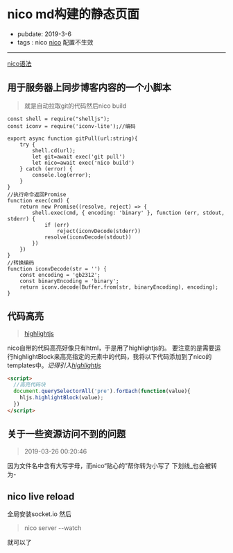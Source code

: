 # nico md构建的静态页面

- pubdate: 2019-3-6
- tags : nico
[nico](./record/nico) 配置不生效

------
[nico语法](https://lab.lepture.com/nico/zh/syntax)

## 用于服务器上同步博客内容的一个小脚本

> 就是自动拉取git的代码然后nico build

```nodeJS
const shell = require("shelljs");
const iconv = require('iconv-lite');//编码

export async function gitPull(url:string){
    try {
        shell.cd(url);
        let git=await exec('git pull')
        let nico=await exec('nico build')
    } catch (error) {
        console.log(error);
    }
}
//执行命令返回Promise
function exec(cmd) {
    return new Promise((resolve, reject) => {
        shell.exec(cmd, { encoding: 'binary' }, function (err, stdout, stderr) {
            if (err)
                reject(iconvDecode(stderr))
            resolve(iconvDecode(stdout))
        })
    })
}
//转换编码
function iconvDecode(str = '') {
    const encoding = 'gb2312';
    const binaryEncoding = 'binary';
    return iconv.decode(Buffer.from(str, binaryEncoding), encoding);
}
```

## 代码高亮

> [highlightjs](https://highlightjs.org/usage/)

nico自带的代码高亮好像只有html，于是用了highlightjs的。
要注意的是需要运行highlightBlock来高亮指定的元素中的代码，我将以下代码添加到了nico的templates中。*记得引入[highlightjs](https://highlightjs.org/usage/)*

```html
<script>
  //高亮代码块
  document.querySelectorAll('pre').forEach(function(value){
    hljs.highlightBlock(value);
  })
</script>
```

## 关于一些资源访问不到的问题

> 2019-03-26 00:20:46

因为文件名中含有大写字母，而nico“贴心的”帮你转为小写了
下划线_也会被转为-

## nico live reload
全局安装socket.io
然后

>nico server --watch


就可以了